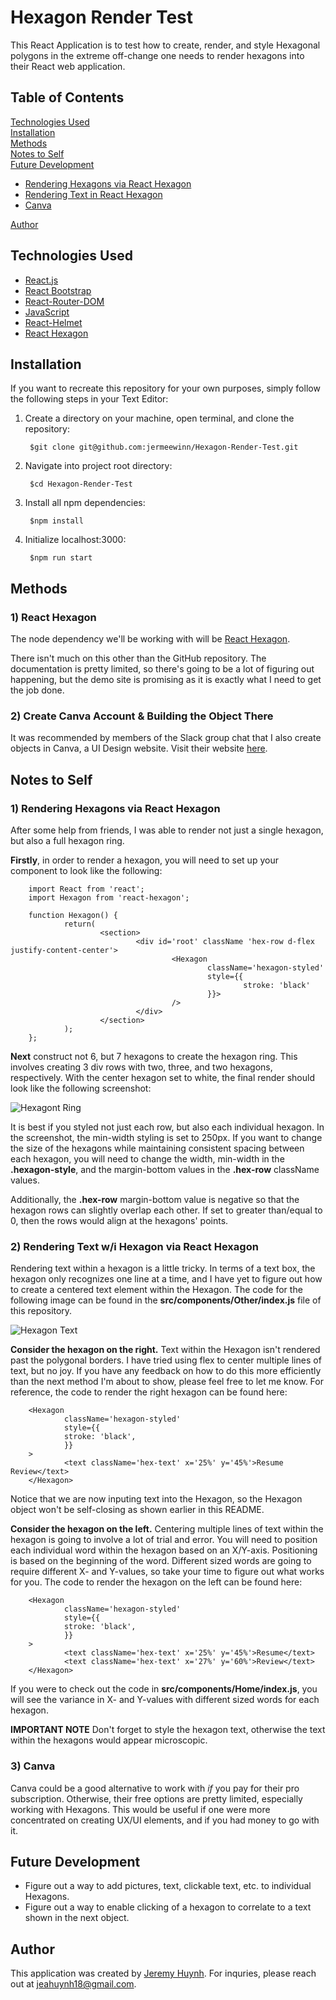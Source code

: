 # **Hexagon Render Test**

This React Application is to test how to create, render, and style Hexagonal polygons in the extreme off-change one needs to render hexagons into their React web application. 

## **Table of Contents**
[Technologies Used](#technologies-used)</br>
[Installation](#installation)</br>
[Methods](#methods)</br>
[Notes to Self](#notes-to-self)</br>
[Future Development](#future-development)</br>
- [Rendering Hexagons via React Hexagon](#1-rendering-hexagons-via-react-hexagon)</br>
- [Rendering Text in React Hexagon](#2-rendering-text-wi-hexagon-via-react-hexagon)
- [Canva](#3-canva)</br>

[Author](#author)

## **Technologies Used**
- [React.js](https://reactjs.org/)
- [React Bootstrap](https://react-bootstrap.github.io/)
- [React-Router-DOM](https://v5.reactrouter.com/web/guides/quick-start)
- [JavaScript](https://www.javascript.com/)
- [React-Helmet](https://github.com/nfl/react-helmet)
- [React Hexagon](https://github.com/rexxars/react-hexagon)

## **Installation**
If you want to recreate this repository for your own purposes, simply follow the following steps in your Text Editor:
1) Create a directory on your machine, open terminal, and clone the repository:

        $git clone git@github.com:jermeewinn/Hexagon-Render-Test.git

2) Navigate into project root directory:

        $cd Hexagon-Render-Test

3) Install all npm dependencies:

        $npm install

4) Initialize localhost:3000:

        $npm run start

## **Methods**
### **1) React Hexagon**
The node dependency we'll be working with will be [React Hexagon](https://github.com/rexxars/react-hexagon).

There isn't much on this other than the GitHub repository. The documentation is pretty limited, so there's going to be a lot of figuring out happening, but the demo site is promising as it is exactly what I need to get the job done.

### **2) Create Canva Account & Building the Object There**
It was recommended by members of the Slack group chat that I also create objects in Canva, a UI Design website. Visit their website [here](https://www.canva.com/search/templates?q=hexagon).

## **Notes to Self**
### **1) Rendering Hexagons via React Hexagon**
After some help from friends, I was able to render not just a single hexagon, but also a full hexagon ring. 

**Firstly**, in order to render a hexagon, you will need to set up your component to look like the following:

        import React from 'react';
        import Hexagon from 'react-hexagon';

        function Hexagon() {
                return(
                        <section>
                                <div id='root' className 'hex-row d-flex justify-content-center'>
                                        <Hexagon
                                                className='hexagon-styled'
                                                style={{
                                                        stroke: 'black'
                                                }}>
                                        />
                                </div>
                        </section>        
                );
        };


**Next** construct not 6, but 7 hexagons to create the hexagon ring. This involves creating 3 div rows with two, three, and two hexagons, respectively. With the center hexagon set to white, the final render should look like the following screenshot:

![Hexagont Ring](src/assets/Hexagon-Ring.png)

It is best if you styled not just each row, but also each individual hexagon. In the screenshot, the min-width styling is set to 250px. If you want to change the size of the hexagons while maintaining consistent spacing between each hexagon, you will need to change the width, min-width in the **.hexagon-style**, and the margin-bottom values in the **.hex-row** className values. 

Additionally, the **.hex-row** margin-bottom value is negative so that the hexagon rows can slightly overlap each other. If set to greater than/equal to 0, then the rows would align at the hexagons' points.

### **2) Rendering Text w/i Hexagon via React Hexagon**
Rendering text within a hexagon is a little tricky. In terms of a text box, the hexagon only recognizes one line at a time, and I have yet to figure out how to create a centered text element within the Hexagon. The code for the following image can be found in the **src/components/Other/index.js** file of this repository.

![Hexagon Text](src/assets/Hexagon-Text-Example.png)

**Consider the hexagon on the right.** Text within the Hexagon isn't rendered past the polygonal borders. I have tried using flex to center multiple lines of text, but no joy. If you have any feedback on how to do this more efficiently than the next method I'm about to show, please feel free to let me know. For reference, the code to render the right hexagon can be found here:

        <Hexagon
                className='hexagon-styled'
                style={{
                stroke: 'black',
                }}
        >
                <text className='hex-text' x='25%' y='45%'>Resume Review</text>
        </Hexagon>

Notice that we are now inputing text into the Hexagon, so the Hexagon object won't be self-closing as shown earlier in this README.

**Consider the hexagon on the left.** Centering multiple lines of text within the hexagon is going to involve a lot of trial and error. You will need to position each individual word within the hexagon based on an X/Y-axis. Positioning is based on the beginning of the word. Different sized words are going to require different X- and Y-values, so take your time to figure out what works for you. The code to render the hexagon on the left can be found here:

        <Hexagon
                className='hexagon-styled'
                style={{
                stroke: 'black',
                }}
        >
                <text className='hex-text' x='25%' y='45%'>Resume</text>
                <text className='hex-text' x='27%' y='60%'>Review</text>
        </Hexagon>

If you were to check out the code in **src/components/Home/index.js**, you will see the variance in X- and Y-values with different sized words for each hexagon. 

**IMPORTANT NOTE** Don't forget to style the hexagon text, otherwise the text within the hexagons would appear microscopic.

### **3) Canva**
Canva could be a good alternative to work with *if* you pay for their pro subscription. Otherwise, their free options are pretty limited, especially working with Hexagons. This would be useful if one were more concentrated on creating UX/UI elements, and if you had money to go with it.

## **Future Development**
- Figure out a way to add pictures, text, clickable text, etc. to individual Hexagons. 
- Figure out a way to enable clicking of a hexagon to correlate to a text shown in the next object.

## **Author**
This application was created by [Jeremy Huynh](https://www.linkedin.com/in/jeremy-huynh/). For inquries, please reach out at jeahuynh18@gmail.com.